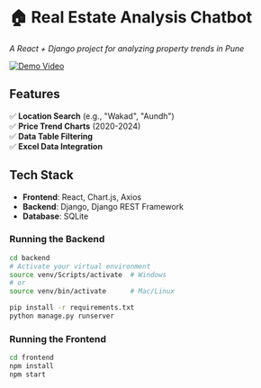 # 🏠 Real Estate Analysis Chatbot  
*A React + Django project for analyzing property trends in Pune*  

[![Demo Video](https://img.youtube.com/vi/SV6NcHNeaUI/0.jpg)](https://www.youtube.com/watch?v=SV6NcHNeaUI)

## Features  
✅ **Location Search** (e.g., "Wakad", "Aundh")  
✅ **Price Trend Charts** (2020-2024)  
✅ **Data Table Filtering**  
✅ **Excel Data Integration**  

## Tech Stack  
- **Frontend**: React, Chart.js, Axios  
- **Backend**: Django, Django REST Framework  
- **Database**: SQLite  


### Running the Backend
```bash
cd backend
# Activate your virtual environment
source venv/Scripts/activate  # Windows
# or
source venv/bin/activate      # Mac/Linux

pip install -r requirements.txt
python manage.py runserver

```
### Running the Frontend

```bash
cd frontend
npm install
npm start
